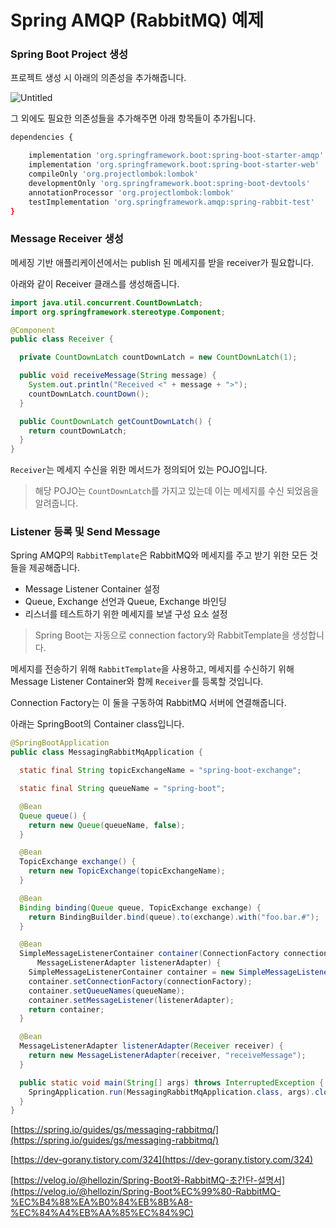 # Spring AMQP (RabbitMQ) 예제

### Spring Boot Project 생성

프로젝트 생성 시 아래의 의존성을 추가해줍니다.

![Untitled](https://s3-us-west-2.amazonaws.com/secure.notion-static.com/8596ec29-6a37-43f0-a7bb-08dc874ac607/Untitled.png)

그 외에도 필요한 의존성들을 추가해주면 아래 항목들이 추가됩니다.

```bash
dependencies {

    implementation 'org.springframework.boot:spring-boot-starter-amqp'
    implementation 'org.springframework.boot:spring-boot-starter-web'
    compileOnly 'org.projectlombok:lombok'
    developmentOnly 'org.springframework.boot:spring-boot-devtools'
    annotationProcessor 'org.projectlombok:lombok'
    testImplementation 'org.springframework.amqp:spring-rabbit-test'
}
```

### Message Receiver 생성

메세징 기반 애플리케이션에서는 publish 된 메세지를 받을 receiver가 필요합니다.

아래와 같이 Receiver 클래스를 생성해줍니다.

```java
import java.util.concurrent.CountDownLatch;
import org.springframework.stereotype.Component;

@Component
public class Receiver {

  private CountDownLatch countDownLatch = new CountDownLatch(1);

  public void receiveMessage(String message) {
    System.out.println("Received <" + message + ">");
    countDownLatch.countDown();
  }

  public CountDownLatch getCountDownLatch() {
    return countDownLatch;
  }
}
```

`Receiver`는 메세지 수신을 위한 메서드가 정의되어 있는 POJO입니다.

> 해당 POJO는 `CountDownLatch`를 가지고 있는데 이는 메세지를 수신 되었음을 알려줍니다.
> 

### Listener 등록 및 Send Message

Spring AMQP의 `RabbitTemplate`은 RabbitMQ와 메세지를 주고 받기 위한 모든 것들을 제공해줍니다. 

- Message Listener Container 설정
- Queue, Exchange 선언과 Queue, Exchange 바인딩
- 리스너를 테스트하기 위한 메세지를 보낼 구성 요소 설정

> Spring Boot는 자동으로 connection factory와 RabbitTemplate을 생성합니다.
> 

메세지를 전송하기 위해 `RabbitTemplate`을 사용하고, 메세지를 수신하기 위해 Message Listener Container와 함께 `Receiver`를 등록할 것입니다. 

Connection Factory는 이 둘을 구동하여 RabbitMQ 서버에 연결해줍니다. 

아래는 SpringBoot의 Container class입니다.

```java
@SpringBootApplication
public class MessagingRabbitMqApplication {

  static final String topicExchangeName = "spring-boot-exchange";

  static final String queueName = "spring-boot";

  @Bean
  Queue queue() {
    return new Queue(queueName, false);
  }

  @Bean
  TopicExchange exchange() {
    return new TopicExchange(topicExchangeName);
  }

  @Bean
  Binding binding(Queue queue, TopicExchange exchange) {
    return BindingBuilder.bind(queue).to(exchange).with("foo.bar.#");
  }

  @Bean
  SimpleMessageListenerContainer container(ConnectionFactory connectionFactory,
      MessageListenerAdapter listenerAdapter) {
    SimpleMessageListenerContainer container = new SimpleMessageListenerContainer();
    container.setConnectionFactory(connectionFactory);
    container.setQueueNames(queueName);
    container.setMessageListener(listenerAdapter);
    return container;
  }

  @Bean
  MessageListenerAdapter listenerAdapter(Receiver receiver) {
    return new MessageListenerAdapter(receiver, "receiveMessage");
  }

  public static void main(String[] args) throws InterruptedException {
    SpringApplication.run(MessagingRabbitMqApplication.class, args).close();
  }
}
```

[https://spring.io/guides/gs/messaging-rabbitmq/](https://spring.io/guides/gs/messaging-rabbitmq/)

[https://dev-gorany.tistory.com/324](https://dev-gorany.tistory.com/324)

[https://velog.io/@hellozin/Spring-Boot와-RabbitMQ-초간단-설명서](https://velog.io/@hellozin/Spring-Boot%EC%99%80-RabbitMQ-%EC%B4%88%EA%B0%84%EB%8B%A8-%EC%84%A4%EB%AA%85%EC%84%9C)
